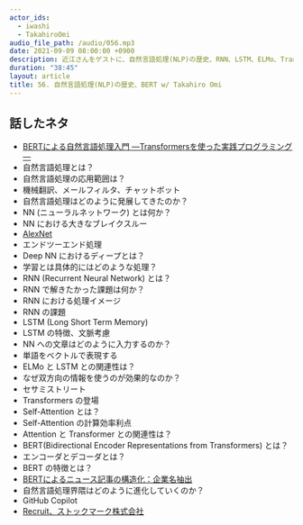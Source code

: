 ```yaml
---
actor_ids:
  - iwashi
  - TakahiroOmi
audio_file_path: /audio/056.mp3
date: 2021-09-09 08:00:00 +0900
description: 近江さんをゲストに、自然言語処理(NLP)の歴史、RNN、LSTM、ELMo、Transformers、BERT などについて語っていただいたエピソードです。
duration: "38:45"
layout: article
title: 56. 自然言語処理(NLP)の歴史、BERT w/ Takahiro Omi
---
```


## 話したネタ

- [BERTによる自然言語処理入門 ―Transformersを使った実践プログラミング―](https://amzn.to/3jTBEIr)
- 自然言語処理とは？
- 自然言語処理の応用範囲は？
- 機械翻訳、メールフィルタ、チャットボット
- 自然言語処理はどのように発展してきたのか？
- NN (ニューラルネットワーク) とは何か？
- NN における大きなブレイクスルー
- [AlexNet](https://ja.wikipedia.org/wiki/AlexNet)
- エンドツーエンド処理
- Deep NN におけるディープとは？
- 学習とは具体的にはどのような処理？
- RNN (Recurrent Neural Network) とは？
- RNN で解きたかった課題は何か？
- RNN における処理イメージ
- RNN の課題
- LSTM (Long Short Term Memory)
- LSTM の特徴、文脈考慮
- NN への文章はどのように入力するのか？
- 単語をベクトルで表現する
- ELMo と LSTM との関連性は？
- なぜ双方向の情報を使うのが効果的なのか？
- セサミストリート
- Transformers の登場
- Self-Attention とは？
- Self-Attention の計算効率利点
- Attention と Transformer との関連性は？
- BERT(Bidirectional Encoder Representations from Transformers) とは？
- エンコーダとデコーダとは？
- BERT の特徴とは？
- [BERTによるニュース記事の構造化：企業名抽出](https://tech.stockmark.co.jp/blog/202007_company_entities_recognition/)
- 自然言語処理界隈はどのように進化していくのか？
- GitHub Copilot
- [Recruit、ストックマーク株式会社](https://stockmark.co.jp/recruit)
